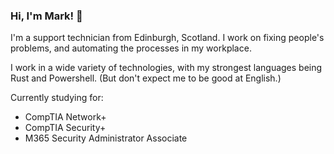 ### Hi, I'm Mark! 👋
I'm a support technician from Edinburgh, Scotland. I work on fixing people's problems, and automating the processes in my workplace.

I work in a wide variety of technologies, with my strongest languages being Rust and Powershell. (But don't expect me to be good at English.)

Currently studying for:
- CompTIA Network+
- CompTIA Security+
- M365 Security Administrator Associate

<!--
**mrhrobertson/mrhrobertson** is a ✨ _special_ ✨ repository because its `README.md` (this file) appears on your GitHub profile.

Here are some ideas to get you started:

- 🔭 I’m currently working on ...
- 🌱 I’m currently learning ...
- 👯 I’m looking to collaborate on ...
- 🤔 I’m looking for help with ...
- 💬 Ask me about ...
- 📫 How to reach me: ...
- 😄 Pronouns: ...
- ⚡ Fun fact: ...
-->
